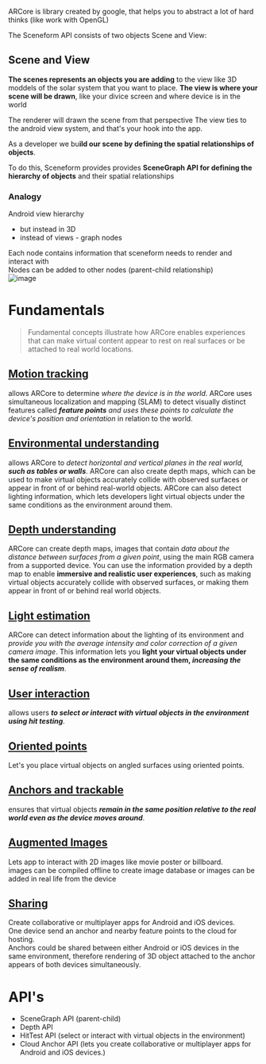 ARCore is library created by google, that helps you to abstract a lot of hard thinks (like work with OpenGL)

The Sceneform API consists of two objects Scene and View:

## Scene and View
**The scenes represents an objects you are adding** to the view like 3D moddels of the solar system that you want to place.
**The view is where your scene will be drawn**, like your divice screen and where device is in the world

The renderer will drawn the scene from that perspective
The view ties to the android view system, and that's your hook into the app.  


As a developer we bu**ild our scene by defining the spatial relationships of objects**.  

To do this, Sceneform provides provides **SceneGraph API for defining the hierarchy of objects** and their spatial relationships

### Analogy
Android view hierarchy
 - but instead in 3D
 - instead of views - graph nodes

Each node contains information that sceneform needs to render and interact with  
Nodes can be added to other nodes (parent-child relationship)  
![image](https://user-images.githubusercontent.com/63263301/227622784-1d25785c-00d7-4cf1-9cdb-99202ac6453e.png)


# Fundamentals

> Fundamental concepts illustrate how ARCore enables experiences that can make virtual content appear to rest on real surfaces or be attached to real world locations.

## [Motion tracking](https://developers.google.com/ar/develop/fundamentals#motion_tracking)
allows ARCore to determine *where the device is in the world*. ARCore uses simultaneous localization and mapping (SLAM) to detect visually distinct features called ***feature points** and uses these points to calculate the device's position and orientation* in relation to the world.

## [Environmental understanding](https://developers.google.com/ar/develop/fundamentals#environmental_understanding)
allows ARCore to *detect horizontal and vertical planes in the real world, **such as tables or walls***. ARCore can also create depth maps, which can be used to make virtual objects accurately collide with observed surfaces or appear in front of or behind real-world objects. ARCore can also detect lighting information, which lets developers light virtual objects under the same conditions as the environment around them.

## [Depth understanding](https://developers.google.com/ar/develop/fundamentals#depth_understanding)
ARCore can create depth maps, images that contain *data about the distance between surfaces from a given point*, using the main RGB camera from a supported device. You can use the information provided by a depth map to enable **immersive and realistic user experiences**, such as making virtual objects accurately collide with observed surfaces, or making them appear in front of or behind real world objects.

## [Light estimation](https://developers.google.com/ar/develop/fundamentals#light_estimation)
ARCore can detect information about the lighting of its environment and *provide you with the average intensity and color correction of a given camera image*. This information lets you **light your virtual objects under the same conditions as the environment around them, *increasing the sense of realism***.

## [User interaction](https://developers.google.com/ar/develop/fundamentals#user_interaction)
allows users **_to select or interact with virtual objects in the environment using hit testing_**.   


## [Oriented points](https://developers.google.com/ar/develop/fundamentals#oriented_points)
Let's you place virtual objects on angled surfaces using oriented points.

## [Anchors and trackable](https://developers.google.com/ar/develop/fundamentals#anchors_and_trackables)
ensures that virtual objects **_remain in the same position relative to the real world even as the device moves around_**.

## [Augmented Images](https://developers.google.com/ar/develop/fundamentals#augmented_images)
Lets app to interact with 2D images like movie poster or billboard.  
images can be compiled offline to create image database or images can be added in real life from the device


## [Sharing](https://developers.google.com/ar/develop/fundamentals#sharing)
Create collaborative or multiplayer apps for Android and iOS devices.  
One device send an anchor and nearby feature points to the cloud for hosting.  
Anchors could be shared between either Android or iOS devices in the same environment, therefore rendering of 3D object attached to the anchor appears of both devices simultaneously.


# API's

- SceneGraph API (parent-child)
- Depth API
- HitTest API (select or interact with virtual objects in the environment)
- Cloud Anchor API (lets you create collaborative or multiplayer apps for Android and iOS devices.)
